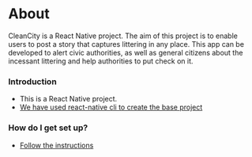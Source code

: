 # About #

CleanCity is a React Native project. The aim of this project is to enable users to post a story that captures littering
in any place. This app can be developed to alert civic authorities, as well as general citizens about the incessant littering
and help authorities to put check on it. 

### Introduction ###

* This is a React Native project. 
* [We have used react-native cli to create the base project](https://bitbucket.org/tutorials/markdowndemo)

### How do I get set up? ###

* [Follow the instructions](https://facebook.github.io/react-native/docs/getting-started.html) 
